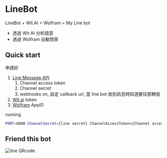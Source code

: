 # LineBot

LineBot + Wit.AI + Wolfram = My Line bot

- 透過 Wit AI 分析語意
- 透過 Wolfram 自動問答

## Quick start

申請好

1. [Line Message API](https://developers.line.biz/console/)
   1. Channel access token
   2. Channel secret
   3. webhooks on, 設定 callback url, 當 line bot 收到訊息時知道要往那轉發
2. [Wit.ai](https://wit.ai/) token
3. [Wolfram](https://developer.wolframalpha.com/) AppID


running

```sh
PORT=8000 ChannelSecret={line secret} ChannelAccessToken={Channel access token} WitToken={wit token} WolframID={wolfram AppID} ./linebot
```


## Friend this bot

![line QRcode](https://qr-official.line.me/sid/L/mxo6926q.png)

